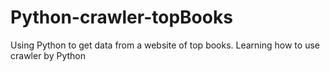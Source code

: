# Python-crawler-topBooks
Using Python to get data from a website of top books. Learning how to use  crawler by Python
